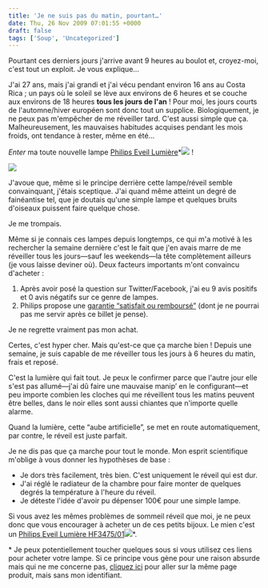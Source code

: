 ```yaml
---
title: 'Je ne suis pas du matin, pourtant…'
date: Thu, 26 Nov 2009 07:01:55 +0000
draft: false
tags: ['Soup', 'Uncategorized']
---
```


Pourtant ces derniers jours j'arrive avant 9 heures au boulot et, croyez-moi, c'est tout un exploit. Je vous explique…

J'ai 27 ans, mais j'ai grandi et j'ai vécu pendant environ 16 ans au Costa Rica ; un pays où le soleil se lève aux environs de 6 heures et se couche aux environs de 18 heures **tous les jours de l'an** ! Pour moi, les jours courts de l'automne/hiver européen sont donc tout un supplice. Biologiquement, je ne peux pas m'empêcher de me réveiller tard. C'est aussi simple que ça. Malheureusement, les mauvaises habitudes acquises pendant les mois froids, ont tendance à rester, même en été…

_Enter_ ma toute nouvelle lampe [Philips Eveil Lumière](http://www.amazon.fr/gp/product/B001CG83EQ?ie=UTF8&tag=madd0-france-21&linkCode=as2&camp=1642&creative=19458&creativeASIN=B001CG83EQ)\*![](http://www.assoc-amazon.fr/e/ir?t=madd0-france-21&l=as2&o=8&a=B001CG83EQ) !

![](https://66.media.tumblr.com/tumblr_ktoqzicrm81qz9g4x.jpg)

J'avoue que, même si le principe derrière cette lampe/réveil semble convainquant, j'étais sceptique. J'ai quand même atteint un degré de fainéantise tel, que je doutais qu'une simple lampe et quelques bruits d'oiseaux puissent faire quelque chose.

Je me trompais.

Même si je connais ces lampes depuis longtemps, ce qui m'a motivé à les rechercher la semaine dernière c'est le fait que j'en avais marre de me réveiller tous les jours—sauf les weekends—la tête complètement ailleurs (je vous laisse deviner où). Deux facteurs importants m'ont convaincu d'acheter :

1.  Après avoir posé la question sur Twitter/Facebook, j'ai eu 9 avis positifs et 0 avis négatifs sur ce genre de lampes.
2.  Philips propose une [garantie “satisfait ou remboursé”](http://g-ecx.images-amazon.com/images/G/08/products/kitchen/ODR/eveil.pdf) (dont je ne pourrai pas me servir après ce billet je pense).

Je ne regrette vraiment pas mon achat.

Certes, c'est hyper cher. Mais qu'est-ce que ça marche bien ! Depuis une semaine, je suis capable de me réveiller tous les jours à 6 heures du matin, frais et reposé.

C'est la lumière qui fait tout. Je peux le confirmer parce que l'autre jour elle s'est pas allumé—j'ai dû faire une mauvaise manip’ en le configurant—et peu importe combien les cloches qui me réveillent tous les matins peuvent être belles, dans le noir elles sont aussi chiantes que n'importe quelle alarme.

Quand la lumière, cette “aube artificielle”, se met en route automatiquement, par contre, le réveil est juste parfait.

Je ne dis pas que ça marche pour tout le monde. Mon esprit scientifique m'oblige à vous donner les hypothèses de base :

*   Je dors très facilement, très bien. C'est uniquement le réveil qui est dur.
*   J'ai réglé le radiateur de la chambre pour faire monter de quelques degrés la température à l'heure du réveil.
*   Je déteste l'idée d'avoir pu dépenser 100€ pour une simple lampe.

Si vous avez les mêmes problèmes de sommeil réveil que moi, je ne peux donc que vous encourager à acheter un de ces petits bijoux. Le mien c'est un [Philips Eveil Lumière HF3475/01](http://www.amazon.fr/gp/product/B001CG83EQ?ie=UTF8&tag=madd0-france-21&linkCode=as2&camp=1642&creative=19458&creativeASIN=B001CG83EQ)![](http://www.assoc-amazon.fr/e/ir?t=madd0-france-21&l=as2&o=8&a=B001CG83EQ)\*.

\* Je peux potentiellement toucher quelques sous si vous utilisez ces liens pour acheter votre lampe. Si ce principe vous gène pour une raison absurde mais qui ne me concerne pas, [cliquez ici](http://www.amazon.fr/Philips-HF3475-R%C3%A9veil-Eveil-Lumi%C3%A8re/dp/B001CG83EQ/) pour aller sur la même page produit, mais sans mon identifiant.